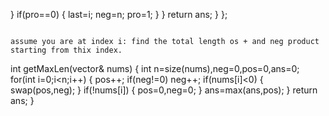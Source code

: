 }
if(pro==0)
{
last=i;
neg=n;
pro=1;
}
}
return ans;
}
};
```
​
assume you are at index i: find the total length os + and neg product starting from thix index.
```
int getMaxLen(vector<int>& nums)
{
int n=size(nums),neg=0,pos=0,ans=0;
for(int i=0;i<n;i++)
{
pos++;
if(neg!=0) neg++;
if(nums[i]<0)
{
swap(pos,neg);
}
if(!nums[i])
{
pos=0,neg=0;
}
ans=max(ans,pos);
}
return ans;
}
```